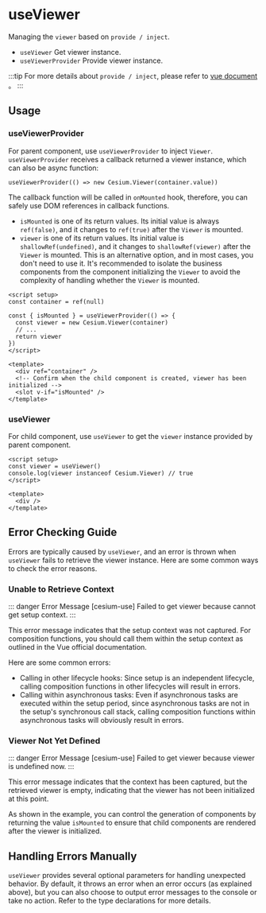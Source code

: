 # useViewer

Managing the `viewer` based on `provide / inject`.

- `useViewer` Get viewer instance.
- `useViewerProvider` Provide viewer instance.

:::tip
For more details about `provide / inject`, please refer to [vue document](https://vuejs.org/guide/components/provide-inject.html) 。
:::

## Usage

### useViewerProvider

For parent component, use `useViewerProvider` to inject `Viewer`. `useViewerProvider` receives a callback returned a viewer instance, which can also be async function:

`useViewerProvider(() => new Cesium.Viewer(container.value))`

The callback function will be called in `onMounted` hook, therefore, you can safely use DOM references in callback functions.

- `isMounted` is one of its return values. Its initial value is always `ref(false)`, and it changes to `ref(true)` after the `Viewer` is mounted.
- `viewer` is one of its return values. Its initial value is `shallowRef(undefined)`, and it changes to `shallowRef(viewer)` after the `Viewer` is mounted. This is an alternative option, and in most cases, you don't need to use it. It's recommended to isolate the business components from the component initializing the `Viewer` to avoid the complexity of handling whether the `Viewer` is mounted.

```vue
<script setup>
const container = ref(null)

const { isMounted } = useViewerProvider(() => {
  const viewer = new Cesium.Viewer(container)
  // ...
  return viewer
})
</script>

<template>
  <div ref="container" />
  <!-- Confirm when the child component is created, viewer has been initialized -->
  <slot v-if="isMounted" />
</template>
```

### useViewer

For child component, use `useViewer` to get the `viewer` instance provided by parent component.

```vue
<script setup>
const viewer = useViewer()
console.log(viewer instanceof Cesium.Viewer) // true
</script>

<template>
  <div />
</template>
```

## Error Checking Guide

Errors are typically caused by `useViewer`, and an error is thrown when `useViewer` fails to retrieve the viewer instance. Here are some common ways to check the error reasons.

### Unable to Retrieve Context

::: danger Error Message
[cesium-use] Failed to get viewer because cannot get setup context.
:::

This error message indicates that the setup context was not captured. For composition functions, you should call them within the setup context as outlined in the Vue official documentation.

Here are some common errors:

- Calling in other lifecycle hooks: Since setup is an independent lifecycle, calling composition functions in other lifecycles will result in errors.
- Calling within asynchronous tasks: Even if asynchronous tasks are executed within the setup period, since asynchronous tasks are not in the setup's synchronous call stack, calling composition functions within asynchronous tasks will obviously result in errors.

### Viewer Not Yet Defined

::: danger Error Message
[cesium-use] Failed to get viewer because viewer is undefined now.
:::

This error message indicates that the context has been captured, but the retrieved viewer is empty, indicating that the viewer has not been initialized at this point.

As shown in the example, you can control the generation of components by returning the value `isMounted` to ensure that child components are rendered after the viewer is initialized.

## Handling Errors Manually

`useViewer` provides several optional parameters for handling unexpected behavior. By default, it throws an error when an error occurs (as explained above), but you can also choose to output error messages to the console or take no action. Refer to the type declarations for more details.

